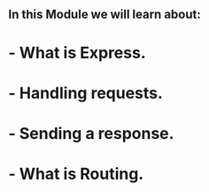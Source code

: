 ## In this Module we will learn about:
#  - What is Express.
#  - Handling requests.
#  - Sending a response.
#  - What is Routing.